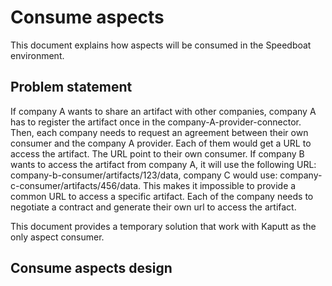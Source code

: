 # Consume aspects

This document explains how aspects will be consumed in the Speedboat environment.

## Problem statement

If company A wants to share an artifact with other companies, company A has to register the artifact once in the company-A-provider-connector.
Then, each company needs to request an agreement between their own consumer and the company A provider. Each of them would get a URL to access the artifact. The URL point to their own consumer.
If company B wants to access the artifact from company A, it will use the following URL: company-b-consumer/artifacts/123/data, company C would use: company-c-consumer/artifacts/456/data.
This makes it impossible to provide a common URL to access a specific artifact. Each of the company needs to negotiate a contract and generate their own url to access the artifact.

This document provides a temporary solution that work with Kaputt as the only aspect consumer.

## Consume aspects design

